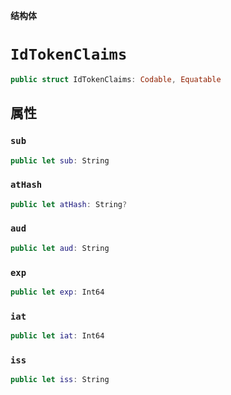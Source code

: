 **结构体**

# `IdTokenClaims`

```swift
public struct IdTokenClaims: Codable, Equatable
```

## 属性

### `sub`

```swift
public let sub: String
```

### `atHash`

```swift
public let atHash: String?
```

### `aud`

```swift
public let aud: String
```

### `exp`

```swift
public let exp: Int64
```

### `iat`

```swift
public let iat: Int64
```

### `iss`

```swift
public let iss: String
```
